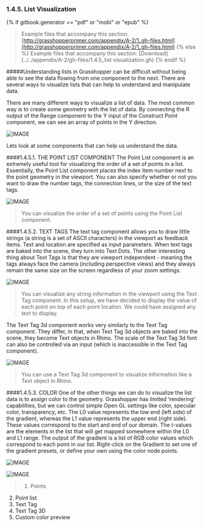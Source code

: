 ### 1.4.5. List Visualization
{% if gitbook.generator == "pdf" or "mobi" or "epub" %}
>Example files that accompany this section: [http://grasshopperprimer.com/appendix/A-2/1_gh-files.html](http://grasshopperprimer.com/appendix/A-2/1_gh-files.html)
{% else %}
>Example files that accompany this section: [Download](../../appendix/A-2/gh-files/1.4.5_list visualization.gh)
{% endif %}

#####Understanding lists in Grasshopper can be difficult without being able to see the data flowing from one component to the next. There are several ways to visualize lists that can help to understand and manipulate data.

There are many different ways to visualize a list of data. The most common way is to create some geometry with the list of data. By connecting the R output of the Range component to the Y input of the Construct Point component, we can see an array of points in the Y direction.

![IMAGE](images/1-4-5/1-4-5_001-list-visualization.png)

Lets look at some components that can help us understand the data.

####1.4.5.1. THE POINT LIST COMPONENT
The Point List component is an extremely useful tool for visualizing the order of a set of points in a list. Essentially, the Point List component places the index item number next to the point geometry in the viewport. You can also specify whether or not you want to draw the number tags, the connection lines, or the size of the text tags.

![IMAGE](images/1-4-5/1-4-5_002-point-list.png)
>You can visualize the order of a set of points using the Point List component.

####1.4.5.2. TEXT TAGS
The text tag component allows you to draw little strings (a string is a set of ASCII characters) in the viewport as feedback items. Text and location are specified as input parameters. When text tags are baked into the scene, they turn into Text Dots. The other interesting thing about Text Tags is that they are viewport independent - meaning the tags always face the camera (including perspective views) and they always remain the same size on the screen regardless of your zoom settings.

![IMAGE](images/1-4-5/1-4-5_003-text-tags.png)
>You can visualize any string information in the viewport using the Text Tag component. In this setup, we have decided to display the value of each point on top of each point locaiton. We could have assigned any text to display.

The Text Tag 3d component works very similarly to the Text Tag component.
They differ, in that, when Text Tag 3d objects are baked into the scene, they become Text objects in Rhino. The scale of the Text Tag 3d font can also be controlled via an input (which is inaccessible in the Text Tag component).

![IMAGE](images/1-4-5/1-4-5_004-text-tag-3d.png)
>You can use a Text Tag 3d component to visualize information like a Text object in Rhino.

####1.4.5.3. COLOR
One of the other things we can do to visualize the list data is to assign color to the geometry. Grasshopper has limited ‘rendering’ capabilities, but we can control simple Open GL settings like color, specular color, transparency, etc. The L0 value represents the low end (left side) of the gradient, whereas the L1 value represents the upper end (right side). These values correspond to the start and end of our domain. The t-values are the elements in the list that will get mapped somewhere within the L0 and L1 range. The output of the gradient is a list of RGB color values which correspond to each point in our list. Right-click on the Gradient to set one of the gradient presets, or define your own using the color node points.

![IMAGE](images/1-4-5/1-4-5_005-custom-preview.png)

![IMAGE](images/1-4-5/1-4-5_006-visualization-example.png)
>1. Points
2. Point list
3. Text Tag
4. Text Tag 3D
5. Custom color preview



